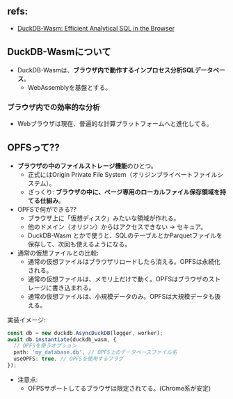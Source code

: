 ## refs:

- [DuckDB-Wasm: Efficient Analytical SQL in the Browser](https://duckdb.org/2021/10/29/duckdb-wasm.html)

## DuckDB-Wasmについて

- DuckDB-Wasmは、**ブラウザ内で動作するインプロセス分析SQLデータベース**。
  - WebAssemblyを基盤とする。


### ブラウザ内での効率的な分析

- Webブラウザは現在、普遍的な計算プラットフォームへと進化してる。


## OPFSって??

- **ブラウザの中のファイルストレージ機能**のひとつ。
  - 正式にはOrigin Private File System（オリジンプライベートファイルシステム）。
  - ざっくり: **ブラウザの中に、ページ専用のローカルファイル保存領域を持てる仕組み**。
- OPFSで何ができる??
  - ブラウザ上に「仮想ディスク」みたいな領域が作れる。
  - 他のドメイン（オリジン）からはアクセスできない → セキュア。
  - DuckDB-Wasm とかで使うと、SQLのテーブルとかParquetファイルを保存して、次回も使えるようになる。
- 通常の仮想ファイルとの比較:
  - 通常の仮想ファイルはブラウザリロードしたら消える。OPFSは永続化される。
  - 通常の仮想ファイルは、メモリ上だけで動く。OPFSはブラウザのストレージに書き込まれる。
  - 通常の仮想ファイルは、小規模データのみ。OPFSは大規模データも扱える。

実装イメージ:


```typescript
const db = new duckdb.AsyncDuckDB(logger, worker);
await db.instantiate(duckdb_wasm, {
  // OPFSを使うオプション
  path: 'my_database.db', // OPFS上のデータベースファイル名
  useOPFS: true, // OPFSを使用するフラグ
});
```

- 注意点:
  - OFPSサポートしてるブラウザは限定されてる。(Chrome系が安定)
